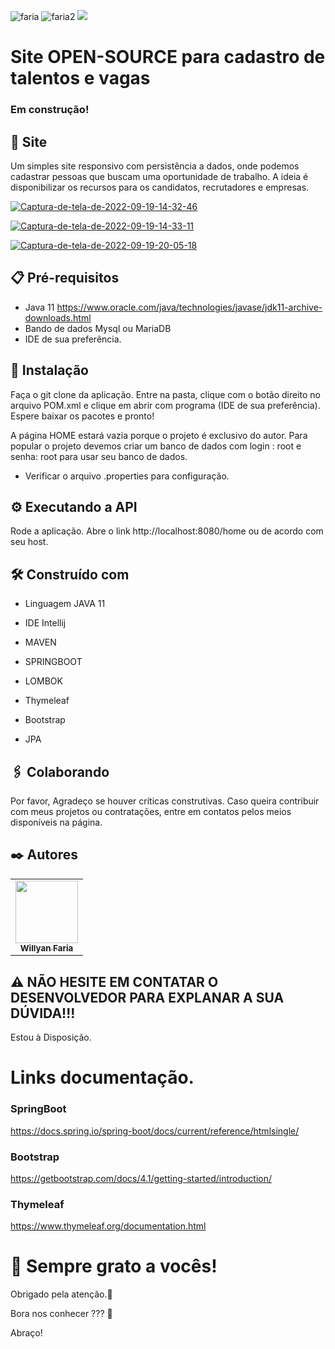 ![faria](https://img.shields.io/github/issues/Fariawillyan/merecruta) ![faria2](https://img.shields.io/github/forks/Fariawillyan/merecruta) ![](https://img.shields.io/github/stars/Fariawillyan/merecruta)

# Site OPEN-SOURCE para cadastro de talentos e vagas
### Em construção!
## 🚀 Site

Um simples site responsivo com persistência a dados, onde podemos cadastrar pessoas que buscam uma oportunidade de trabalho. A ideia é disponibilizar os recursos
para os candidatos, recrutadores e empresas.

<a href="https://ibb.co/JKmqLjx"><img src="https://i.ibb.co/56GkDhY/Captura-de-tela-de-2022-09-19-14-32-46.png" alt="Captura-de-tela-de-2022-09-19-14-32-46" border="0"></a>

<a href="https://ibb.co/6tsNNzt"><img src="https://i.ibb.co/DMKLLhM/Captura-de-tela-de-2022-09-19-14-33-11.png" alt="Captura-de-tela-de-2022-09-19-14-33-11" border="0"></a>

<a href="https://ibb.co/B6y5bfv"><img src="https://i.ibb.co/c86S0yR/Captura-de-tela-de-2022-09-19-20-05-18.png" alt="Captura-de-tela-de-2022-09-19-20-05-18" border="0"></a>




## 📋 Pré-requisitos
- Java 11 https://www.oracle.com/java/technologies/javase/jdk11-archive-downloads.html
- Bando de dados Mysql ou MariaDB
- IDE de sua preferência.


## 🔧 Instalação

Faça o git clone da aplicação. Entre na pasta, clique com o botão direito no arquivo POM.xml e clique
em abrir com programa (IDE de sua preferência). Espere baixar os pacotes e pronto!

A página HOME estará vazia porque o projeto é exclusivo do autor. Para popular o projeto devemos criar um banco de dados com login : root e senha: root
para usar seu banco de dados.
* Verificar o arquivo .properties para configuração.

## ⚙️ Executando a API

Rode a aplicação. Abre o link http://localhost:8080/home ou de acordo com seu host.

## 🛠️ Construído com

- <p>Linguagem JAVA 11</p>
- <p>IDE Intellij</p>
- <p>MAVEN</p>
- <p>SPRINGBOOT</p>
- <p>LOMBOK</p>
- <p>Thymeleaf</p>
- <p>Bootstrap</p>
- <p>JPA</p>


## 🖇️ Colaborando

Por favor, Agradeço se houver críticas construtivas. Caso queira contribuir com meus projetos ou contratações, entre em contatos pelos meios disponíveis na página.


## ✒️ Autores

<table>
<tbody>
<tr>

<td align="center">
<a href="https://github.com/fariawillyan">
<img src ="https://avatars.githubusercontent.com/u/59929628?v=4" width="100px;" alt style="max-width: 100%;">

<br>
<sub>
<b>Willyan Faria</b>
</sub>
</a>
<br>

<a href="https://github.com/Fariawillyan/merecruta">
</td>

<tr>
<tbody>
<table>



## :warning: NÃO HESITE EM CONTATAR O DESENVOLVEDOR PARA EXPLANAR A SUA DÚVIDA!!!
Estou à Disposição.

# Links documentação.

### SpringBoot
https://docs.spring.io/spring-boot/docs/current/reference/htmlsingle/

### Bootstrap
https://getbootstrap.com/docs/4.1/getting-started/introduction/
### Thymeleaf
https://www.thymeleaf.org/documentation.html

# 🎁 Sempre grato a vocês!

<p>Obrigado pela atenção.📢 </p>
<p>Bora nos conhecer ??? 🍺 </p>
<p>Abraço!</p>



